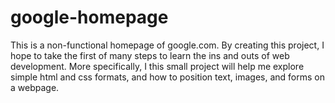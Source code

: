 # google-homepage
This is a non-functional homepage of google.com. By creating this project, I hope to take the first of many steps to learn the ins and outs of web development. More specifically, I this small project will help me explore simple html and css formats, and how to position text, images, and forms on a webpage.
